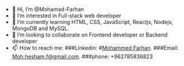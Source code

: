 - 👋 Hi, I’m @Mohamad-Farhan
- 👀 I’m interested in Full-stack web developer
- 🌱 I’m currently learning HTML, CSS, JavaScript, Reactjs, Nodejs, MongoDB and MySQL. 
- 💞️ I’m looking to collaborate on Frontend developer or Backend developer
- 📫 How to reach me:
###Linkedin: #[Mohammed Farhan](https://www.linkedin.com/in/mohammedfarhan-3b2522202/).
###Email: Moh.hesham.f@gmail.com.
###phone: +962785836823

<!---
Mohamad-Farhan/Mohamad-Farhan is a ✨ special ✨ repository because its `README.md` (this file) appears on your GitHub profile.
You can click the Preview link to take a look at your changes.
--->
